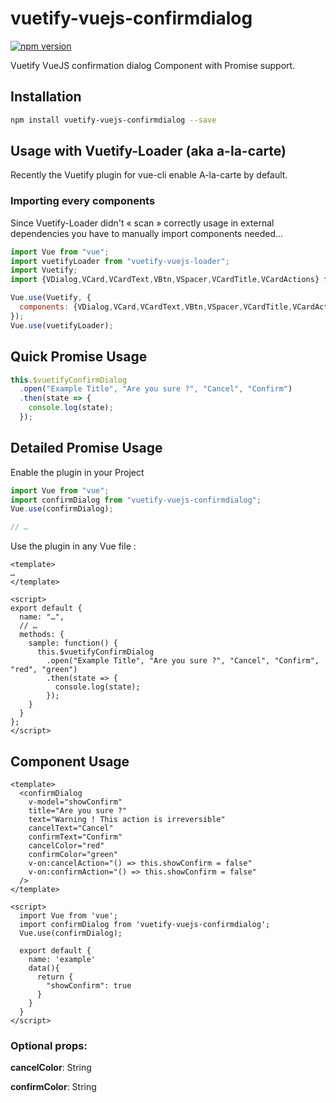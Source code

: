 # vuetify-vuejs-confirmdialog

[![npm version](https://badge.fury.io/js/vuetify-vuejs-confirmdialog.svg)](https://www.npmjs.com/package/vuetify-vuejs-confirmdialog)

Vuetify VueJS confirmation dialog Component with Promise support.

## Installation

```sh
npm install vuetify-vuejs-confirmdialog --save
```

## Usage with Vuetify-Loader (aka a-la-carte)

Recently the Vuetify plugin for vue-cli enable A-la-carte by default.

### Importing every components

Since Vuetify-Loader didn't « scan » correctly usage in external dependencies you have to manually import components needed…

```javascript
import Vue from "vue";
import vuetifyLoader from "vuetify-vuejs-loader";
import Vuetify;
import {VDialog,VCard,VCardText,VBtn,VSpacer,VCardTitle,VCardActions} from "vuetify/lib";

Vue.use(Vuetify, {
  components: {VDialog,VCard,VCardText,VBtn,VSpacer,VCardTitle,VCardActions},
});
Vue.use(vuetifyLoader);
```

## Quick Promise Usage

```javascript
this.$vuetifyConfirmDialog
  .open("Example Title", "Are you sure ?", "Cancel", "Confirm")
  .then(state => {
    console.log(state);
  });
```

## Detailed Promise Usage

Enable the plugin in your Project

```javascript
import Vue from "vue";
import confirmDialog from "vuetify-vuejs-confirmdialog";
Vue.use(confirmDialog);

// …
```

Use the plugin in any Vue file :

```vue
<template>
…
</template>

<script>
export default {
  name: "…",
  // …
  methods: {
    sample: function() {
      this.$vuetifyConfirmDialog
        .open("Example Title", "Are you sure ?", "Cancel", "Confirm", "red", "green")
        .then(state => {
          console.log(state);
        });
    }
  }
};
</script>
```

## Component Usage

```vue
<template>
  <confirmDialog
    v-model="showConfirm"
    title="Are you sure ?"
    text="Warning ! This action is irreversible"
    cancelText="Cancel"
    confirmText="Confirm"
    cancelColor="red"
    confirmColor="green"
    v-on:cancelAction="() => this.showConfirm = false"
    v-on:confirmAction="() => this.showConfirm = false"
  />
</template>

<script>
  import Vue from 'vue';
  import confirmDialog from 'vuetify-vuejs-confirmdialog';
  Vue.use(confirmDialog);

  export default {
    name: 'example'
    data(){
      return {
        "showConfirm": true
      }
    }
  }
</script>
```

### Optional props:

**cancelColor**: String

**confirmColor**: String
